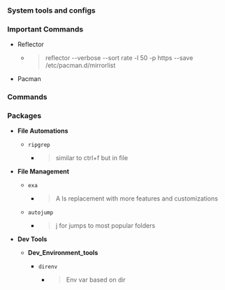 ### System tools and configs

### Important Commands

- Reflector
	- > reflector --verbose --sort rate -l 50 -p https --save /etc/pacman.d/mirrorlist

- Pacman

### Commands

### Packages

- **File Automations**
	
	- `ripgrep`

		- > similar to ctrl+f but in file

- **File Management**
	
	- `exa`

		- >  A ls replacement with more features and customizations
	
	- `autojump`

		- > j for jumps to most popular folders

- **Dev Tools**

	- **Dev_Environment_tools**
		
		- `direnv`

			- > Env var based on dir
